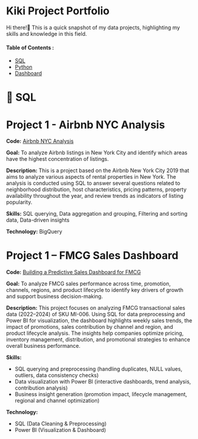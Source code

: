 # Kiki Project Portfolio
Hi there!👋 This is a quick snapshot of my data projects, highlighting my skills and knowledge in this field.
#### Table of Contents :

- [SQL](https://github.com/kikizm/Data#sql)
- [Python](https://github.com/kikizm/Data#python)
- [Dashboard](https://github.com/kikizm/Data#dashboard)


# 📂 SQL
# Project 1 - Airbnb NYC Analysis 
 
**Code:** [Airbnb NYC Analysis](https://github.com/kikizm/Airbnb-NYC-Analysis-with-SQL)

**Goal:** To analyze Airbnb listings in New York City and identify which areas have the highest concentration of listings.

**Description:** This is a project based on the Airbnb New York City 2019 that aims to analyze various aspects of rental properties in New York. The analysis is conducted using SQL to answer several questions related to neighborhood distribution, host characteristics, pricing patterns, property availability throughout the year, and review trends as indicators of listing popularity. 

**Skills:** SQL querying, Data aggregation and grouping, Filtering and sorting data, Data-driven insights

**Technology:** BigQuery 


# Project 1 – FMCG Sales Dashboard
 
**Code:** [Building a Predictive Sales Dashboard for FMCG](https://github.com/kikizm/Building-a-Predictive-Sales-Dashboard-for-FMCG)

**Goal:** To analyze FMCG sales performance across time, promotion, channels, regions, and product lifecycle to identify key drivers of growth and support business decision-making.

**Description:** This project focuses on analyzing FMCG transactional sales data (2022–2024) of SKU MI-006. Using SQL for data preprocessing and Power BI for visualization, the dashboard highlights weekly sales trends, the impact of promotions, sales contribution by channel and region, and product lifecycle analysis. The insights help companies optimize pricing, inventory management, distribution, and promotional strategies to enhance overall business performance. 

**Skills:** 
- SQL querying and preprocessing (handling duplicates, NULL values, outliers, data consistency checks)
- Data visualization with Power BI (interactive dashboards, trend analysis, contribution analysis)
- Business insight generation (promotion impact, lifecycle management, regional and channel optimization)

**Technology:** 
- SQL (Data Cleaning & Preprocessing)
- Power BI (Visualization & Dashboard)
